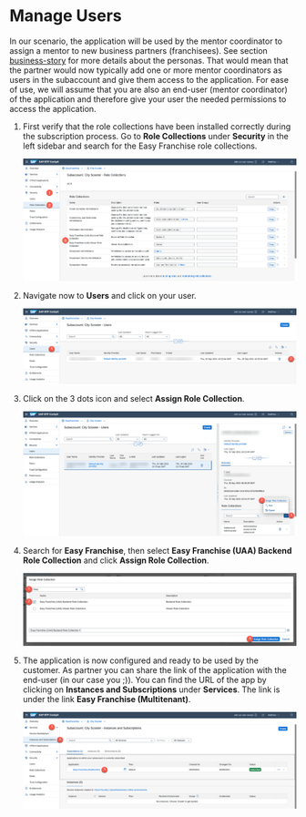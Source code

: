 # Manage Users

In our scenario, the application will be used by the mentor coordinator to assign a mentor to new business partners (franchisees). See section [business-story](../../../discover/business-story/README.md#involved-personas) for more details about the personas.
That would mean that the partner would now typically add one or more mentor coordinators as users in the subaccount and give them access to the application. For ease of use, we will assume that you are also an end-user (mentor coordinator) of the application and therefore give your user the needed permissions to access the application. 

1. First verify that the role collections have been installed correctly during the subscription process. Go to **Role Collections** under **Security** in the left sidebar and search for the Easy Franchise role collections.

   ![](images/check-role-collections.png)
2. Navigate now to **Users** and click on your user.

   ![](images/add-role-collection-01.png)
3. Click on the 3 dots icon and select **Assign Role Collection**.

   ![](images/add-role-collection-02.png)
4. Search for **Easy Franchise**, then select **Easy Franchise (UAA) Backend Role Collection** and click **Assign Role Collection**.

   ![](images/add-role-collection-03.png)
5. The application is now configured and ready to be used by the customer. As partner you can share the link of the application with the end-user (in our case you ;)). You can find the URL of the app by clicking on **Instances and Subscriptions** under **Services**. The link is under the link **Easy Franchise (Multitenant)**. 

   ![](images/start-application.png)
